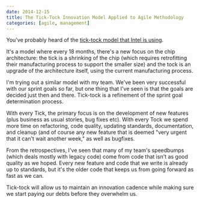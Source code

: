 ```yaml
---
date: 2014-12-15
title: The Tick-Tock Innovation Model Applied to Agile Methodology
categories: [agile, management]
---
```


You've probably heard of the [tick-tock model that Intel is using](http://www.intel.com/content/www/us/en/silicon-innovations/intel-tick-tock-model-general.html).

It's a model where every 18 months, there's a new focus on the chip architecture: the tick is a shrinking of the chip (which requires retrofitting their manufacturing process to support the smaller size) and the tock is an upgrade of the architecture itself, using the current manufacturing process.

I'm trying out a similar model with my team. We've been very successful with our sprint goals so far, but one thing that I've seen is that the goals are decided just then and there. Tick-tock is a refinement of the sprint goal determination process.

With every Tick, the primary focus is on the development of new features (plus business as usual stories, bug fixes etc). With every Tock we spend more time on refactoring, code quality, updating standards, documentation, and cleanup (and of course any new feature that is deemed "very urgent that it can't wait another week," as well as bugfixes.

From the retrospectives, I've seen that many of my team's speedbumps (which deals mostly with legacy code) come from code that isn't as good quality as we hoped. Every new feature and code that we write is already up to standards, but it's the older code that keeps us from going forward as fast as we can.

Tick-tock will allow us to maintain an innovation cadence while making sure we start paying our debts before they overwhelm us.